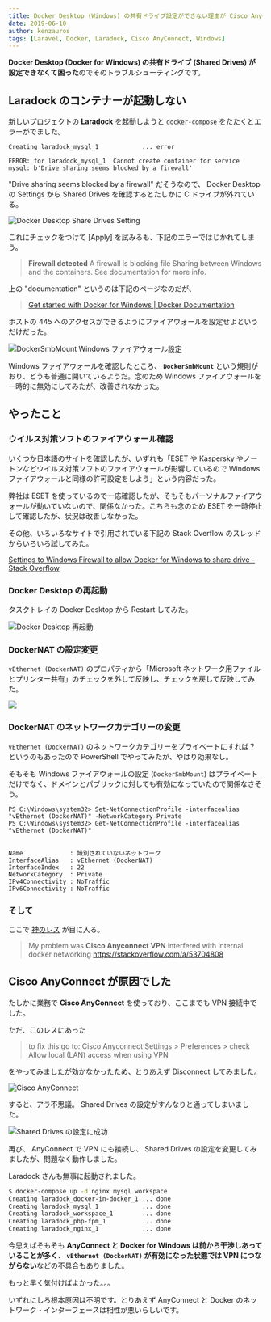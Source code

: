 ```yaml
---
title: Docker Desktop (Windows) の共有ドライブ設定ができない理由が Cisco AnyConnect だった件
date: 2019-06-10
author: kenzauros
tags: [Laravel, Docker, Laradock, Cisco AnyConnect, Windows]
---
```


 **Docker Desktop (Docker for Windows) の共有ドライブ (Shared Drives) が設定できなくて困った**のでそのトラブルシューティングです。

## Laradock のコンテナーが起動しない

新しいプロジェクトの **Laradock** を起動しようと `docker-compose` をたたくとエラーがでました。

```
Creating laradock_mysql_1            ... error

ERROR: for laradock_mysql_1  Cannot create container for service mysql: b'Drive sharing seems blocked by a firewall'
```

"Drive sharing seems blocked by a firewall" だそうなので、 Docker Desktop の Settings から Shared Drives を確認するとたしかに C ドライブが外れている。

![Docker Desktop Share Drives Setting](images/cisco-anyconnect-blocked-shared-drives-setting-in-docker-desktop-for-windows-1.png)

これにチェックをつけて [Apply] を試みるも、下記のエラーではじかれてしまう。

>**Firewall detected**
>A firewall is blocking file Sharing between Windows and the containers. See documentation for more info.

上の "documentation" というのは下記のページなのだが、

>[Get started with Docker for Windows | Docker Documentation](https://docs.docker.com/docker-for-windows/#firewall-rules-for-shared-drives)

ホストの 445 へのアクセスができるようにファイアウォールを設定せよというだけだった。

![DockerSmbMount Windows ファイアウォール設定](images/cisco-anyconnect-blocked-shared-drives-setting-in-docker-desktop-for-windows-2.png)

Windows ファイアウォールを確認したところ、 **`DockerSmbMount`** という規則がおり、どうも普通に開いているようだ。念のため Windows ファイアウォールを一時的に無効にしてみたが、改善されなかった。

## やったこと

### ウイルス対策ソフトのファイアウォール確認

いくつか日本語のサイトを確認したが、いずれも「ESET や Kaspersky やノートンなどウイルス対策ソフトのファイアウォールが影響しているので Windows ファイアウォールと同様の許可設定をしよう」という内容だった。

弊社は ESET を使っているので一応確認したが、そもそもパーソナルファイアウォールが動いていないので、関係なかった。こちらも念のため ESET を一時停止して確認したが、状況は改善しなかった。

その他、いろいろなサイトで引用されている下記の Stack Overflow のスレッドからいろいろ試してみた。

[Settings to Windows Firewall to allow Docker for Windows to share drive - Stack Overflow](https://stackoverflow.com/questions/42203488/settings-to-windows-firewall-to-allow-docker-for-windows-to-share-drive)

### Docker Desktop の再起動

タスクトレイの Docker Desktop から Restart してみた。

![Docker Desktop 再起動](images/cisco-anyconnect-blocked-shared-drives-setting-in-docker-desktop-for-windows-3.png)

### DockerNAT の設定変更

`vEthernet (DockerNAT)` のプロパティから「Microsoft ネットワーク用ファイルとプリンター共有」のチェックを外して反映し、チェックを戻して反映してみた。

![](images/cisco-anyconnect-blocked-shared-drives-setting-in-docker-desktop-for-windows-4.png)

### DockerNAT のネットワークカテゴリーの変更

`vEthernet (DockerNAT)` のネットワークカテゴリーをプライベートにすれば？というのもあったので PowerShell でやってみたが、やはり効果なし。

そもそも Windows ファイアウォールの設定 (`DockerSmbMount`) はプライベートだけでなく、ドメインとパブリックに対しても有効になっていたので関係なさそう。

```
PS C:\Windows\system32> Set-NetConnectionProfile -interfacealias "vEthernet (DockerNAT)" -NetworkCategory Private
PS C:\Windows\system32> Get-NetConnectionProfile -interfacealias "vEthernet (DockerNAT)"


Name             : 識別されていないネットワーク
InterfaceAlias   : vEthernet (DockerNAT)
InterfaceIndex   : 22
NetworkCategory  : Private
IPv4Connectivity : NoTraffic
IPv6Connectivity : NoTraffic
```

### そして

ここで [神のレス](https://stackoverflow.com/a/53704808) が目に入る。

> My problem was **Cisco Anyconnect VPN** interfered with internal docker networking
> https://stackoverflow.com/a/53704808

## Cisco AnyConnect が原因でした

たしかに業務で **Cisco AnyConnect** を使っており、ここまでも VPN 接続中でした。

ただ、このレスにあった

> to fix this go to:
> Cisco Anyconnect Settings > Preferences > check Allow local (LAN) access when using VPN

をやってみましたが効かなかったため、とりあえず Disconnect してみました。

![Cisco AnyConnect](images/cisco-anyconnect-blocked-shared-drives-setting-in-docker-desktop-for-windows-5.png)

すると、アラ不思議。 Shared Drives の設定がすんなりと通ってしまいました。

![Shared Drives の設定に成功](images/cisco-anyconnect-blocked-shared-drives-setting-in-docker-desktop-for-windows-6.png)

再び、 AnyConnect で VPN にも接続し、 Shared Drives の設定を変更してみましたが、問題なく動作しました。

Laradock さんも無事に起動されました。

```bash
$ docker-compose up -d nginx mysql workspace
Creating laradock_docker-in-docker_1 ... done
Creating laradock_mysql_1            ... done
Creating laradock_workspace_1        ... done
Creating laradock_php-fpm_1          ... done
Creating laradock_nginx_1            ... done
```

今思えばそもそも **AnyConnect と Docker for Windows は前から干渉しあっていることが多く、 `vEthernet (DockerNAT)` が有効になった状態では VPN につながらない**などの不具合もありました。

もっと早く気付けばよかった。。。

いずれにしろ根本原因は不明です。とりあえず AnyConnect と Docker のネットワーク・インターフェースは相性が悪いらしいです。
